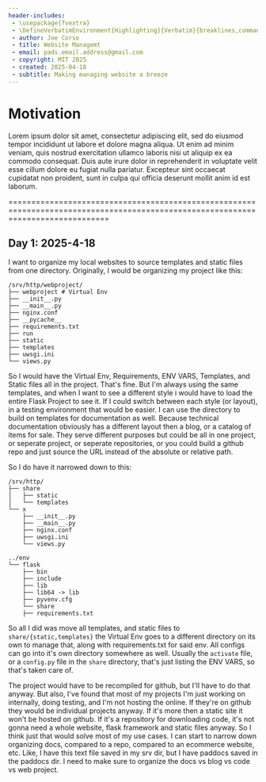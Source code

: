 ```yaml
---
header-includes:
 - \usepackage{fvextra}
 - \DefineVerbatimEnvironment{Highlighting}{Verbatim}{breaklines,commandchars=\\\{\}}
 - author: Joe Corso
 - title: Website Managemt
 - email: pads.email.address@gmail.com
 - copyright: MIT 2025
 - created: 2025-04-18
 - subtitle: Making managing website a breeze
---
```


# Motivation

Lorem ipsum dolor sit amet, consectetur adipiscing elit, sed do eiusmod tempor incididunt ut labore et dolore magna aliqua. Ut enim ad minim veniam, quis nostrud exercitation ullamco laboris nisi ut aliquip ex ea commodo consequat. Duis aute irure dolor in reprehenderit in voluptate velit esse cillum dolore eu fugiat nulla pariatur. Excepteur sint occaecat cupidatat non proident, sunt in culpa qui officia deserunt mollit anim id est laborum.

==================================================================================================================================

## Day 1: 2025-4-18

I want to organize my local websites to source templates and static files from one directory. Originally, I would be organizing my project like this:

  ~~~
  /srv/http/webproject/
  ├── webproject # Virtual Env
  ├── __init__.py
  ├── __main__.py
  ├── nginx.conf
  ├── __pycache__
  ├── requirements.txt
  ├── run
  ├── static
  ├── templates
  ├── uwsgi.ini
  └── views.py
  ~~~
  
So I would have the Virtual Env, Requirements, ENV VARS, Templates, and Static files all in the project. That's fine. But I'm always using the same templates, and when I want to see a different style i would have to load the entire Flask Project to see it. If I could switch between each style (or layout), in a testing environment that would be easier. I can use the directory to build on templates for documentation as well. Because technical documentation obviously has a different layout then a blog, or a catalog of items for sale. They serve different purposes but could be all in one project, or seperate project, or seperate repositories, or you could build a github repo and just source the URL instead of the absolute or relative path.

So I do have it narrowed down to this:

  ~~~
  /srv/http/
  ├── share
  │   ├── static
  │   └── templates
  └── x
      ├── __init__.py
      ├── __main__.py
      ├── nginx.conf
      ├── uwsgi.ini
      └── views.py

  ../env
  └── flask
      ├── bin
      ├── include
      ├── lib
      ├── lib64 -> lib
      ├── pyvenv.cfg
      └── share
      ├── requirements.txt
  ~~~

So all I did was move all templates, and static files to `share/{static,templates}` the Virtual Env goes to a different directory on its own to manage that, along with requirements.txt for said env. All configs can go into it's own directory somewhere as well. Usually the `activate` file, or a `config.py` file in the `share` directory, that's just listing the ENV VARS, so that's taken care of.

The project would have to be recompiled for github, but I'll have to do that anyway. But also, I've found that most of my projects I'm just working on internally, doing testing, and I'm not hosting the online. If they're on github they would be individual projects anyway. If it's more then a static site it won't be hosted on github. If it's a repository for downloading code, it's not gonna need a whole website, flask framework and static files anyway. So I think just that would solve most of my use cases. I can start to narrow down organizing docs, compared to a repo, compared to an ecommerce website, etc. Like, I have this text file saved in my srv dir, but I have paddocs saved in the paddocs dir. I need to make sure to organize the docs vs blog vs code vs web project.
